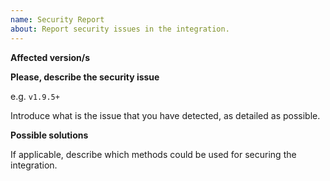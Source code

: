 ```yaml
---
name: Security Report
about: Report security issues in the integration.
---
```


**Affected version/s**

**Please, describe the security issue**

e.g. `v1.9.5+`

Introduce what is the issue that you have detected, as detailed as possible.

**Possible solutions**

If applicable, describe which methods could be used for securing the integration.